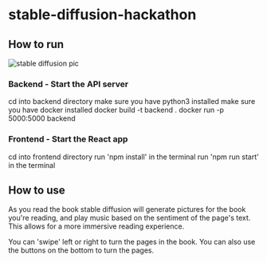 # stable-diffusion-hackathon

## How to run
 <img src='stable-diffusion-hackathon/ezgif.com-gif-maker.gif' alt='stable diffusion pic' ></img>

### Backend - Start the API server

cd into backend directory
make sure you have python3 installed
make sure you have docker installed
docker build -t backend .
docker run -p 5000:5000 backend

### Frontend - Start the React app

cd into frontend directory
run 'npm install' in the terminal
run 'npm run start' in the terminal

## How to use

As you read the book stable diffusion will generate pictures for the book you're reading, and play music based on the sentiment of the page's text. This allows for a more immersive reading experience.

You can 'swipe' left or right to turn the pages in the book. You can also use the buttons on the bottom to turn the pages.
